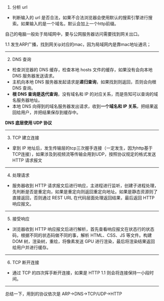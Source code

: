 1. 分析 url
  - 判断输入的 url 是否合法，如果不合法浏览器会使用默认的搜索引擎进行搜索。如果输入的是一个域名，默认会加上一个http前缀。

自己的电脑一般处于局域网中，要与公网服务器访问需要找到网关出口。 

1.1 发生ARP广播，找到网关ip对应的mac，因为局域网内是靠mac地址通讯； 

---

2. DNS 查询
  - 检查浏览器的 DNS 缓存，检查本地 hosts 文件的缓存，如果没有会向本地 DNS 服务器发送请求。
  - 主机向本地 DNS 服务器发起请求是**递归查询**，如果找到则返回，否则会向根 DNS 查询。
  - **根 DNS 查询是迭代查询**，没有域名和 IP 的对应关系，而是告知可以查询的域名服务器地址。
  - 本地 DNS 向得到的域名服务器发出请求，收到**一个域名和 IP 关系**，把结果返回给用户，并把结果保存到缓存中。
  
**DNS 底层使用 UDP 协议** 

---

3. TCP 建立连接
  - 拿到 IP 地址后，发生传输层的tcp三次握手连接（一定发生，因为http基于TCP连接），如果涉及到视频流等传输会用到UDP，按照协议规定的格式发送 HTTP 请求报文

---

4. 处理请求
  - 服务器收到 HTTP 请求报文后进行响应，主进程进行监听，创建子进程处理，先判断是否是重定向，如果是重定向则返回重定向地址。如果是静态资源则了直接返回，否则通过 REST URL 在代码层面处理返回结果，最后返回 HTTP 响应报文。

---

5. 接受响应 
  - 浏览器收到 HTTP 响应报文后进行解析，首先查看响应报文在状态行的状态码，根据不同的状态码做不同的事，解析 HTML、CSS、JS 等文件。构建 
  DOM 树，渲染树，重绘，将像素发送 GPU 进行渲染，最后将渲染结果返回给用户并进行缓存。

---

6. TCP 断开连接
  - 通过 TCP 的四次挥手断开连接，如果是 HTTP 1.1 则会将连接保持一小段时间。

---

总结一下，用到的协议依次是 ARP->DNS->TCP/UDP->HTTP
